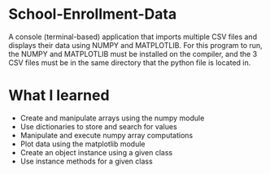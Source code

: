 # School-Enrollment-Data
A console (terminal-based) application that imports multiple CSV files and displays their data using NUMPY and MATPLOTLIB.
For this program to run, the NUMPY and MATPLOTLIB must be installed on the compiler, and the 3 CSV files must be in the same directory that the python file is located in.

# What I learned
* Create and manipulate arrays using the numpy module
* Use dictionaries to store and search for values
* Manipulate and execute numpy array computations
* Plot data using the matplotlib module
* Create an object instance using a given class
* Use instance methods for a given class

